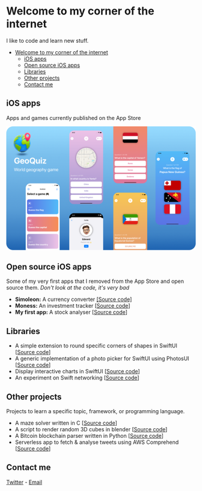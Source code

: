 # Welcome to my corner of the internet

I like to code and learn new stuff.

- [Welcome to my corner of the internet](#welcome-to-my-corner-of-the-internet)
  - [iOS apps](#ios-apps)
  - [Open source iOS apps](#open-source-ios-apps)
  - [Libraries](#libraries)
  - [Other projects](#other-projects)
  - [Contact me](#contact-me)

## iOS apps

Apps and games currently published on the App Store

![GeoQuiz](images/geoquiz_promo.png)

## Open source iOS apps

Some of my very first apps that I removed from the App Store and open source them. *Don't look at the code, it's very bad*

- **Simoleon:** A currency converter [[Source code]](https://github.com/denniscmartin/simoleon)
- **Moness:** An investment tracker [[Source code](https://github.com/denniscmartin/moness)]
- **My first app:** A stock analyser [[Source code](https://github.com/denniscmartin/lazybear)]

## Libraries

- A simple extension to round specific corners of shapes in SwiftUI [[Source code](https://github.com/denniscmartin/dt-roundedcorners)]
- A generic implementation of a photo picker for SwiftUI using PhotosUI [[Source code](https://github.com/denniscmartin/dt-photopicker)]
- Display interactive charts in SwiftUI [[Source code](https://github.com/denniscmartin/stock-charts)]
- An experiment on Swift networking [[Source code](https://github.com/denniscmartin/bazooka)]

## Other projects

Projects to learn a specific topic, framework, or programming language.

- A maze solver written in C [[Source code](https://github.com/denniscmartin/maze-solver)]
- A script to render random 3D cubes in blender [[Source code](https://github.com/denniscmartin/the-cube-project)]
- A Bitcoin blockchain parser written in Python [[Source code](https://github.com/denniscmartin/bitcaviar-plus)]
- Serverless app to fetch & analyse tweets using AWS Comprehend [[Source code](https://github.com/denniscmartin/tweet-analysis)]

## Contact me
[Twitter](https://twitter.com/dennistech_) - [Email](mailto:dmartin@dennistech.io)
